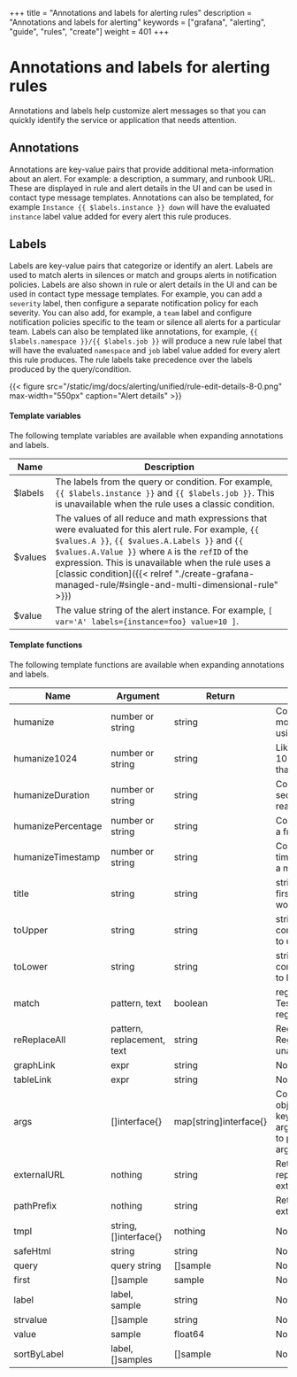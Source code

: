 +++
title = "Annotations and labels for alerting rules"
description = "Annotations and labels for alerting"
keywords = ["grafana", "alerting", "guide", "rules", "create"]
weight = 401
+++

# Annotations and labels for alerting rules

Annotations and labels help customize alert messages so that you can quickly identify the service or application that needs attention.

## Annotations

Annotations are key-value pairs that provide additional meta-information about an alert. For example: a description, a summary, and runbook URL. These are displayed in rule and alert details in the UI and can be used in contact type message templates. Annotations can also be templated, for example `Instance {{ $labels.instance }} down` will have the evaluated `instance` label value added for every alert this rule produces.

## Labels

Labels are key-value pairs that categorize or identify an alert. Labels are used to match alerts in silences or match and groups alerts in notification policies. Labels are also shown in rule or alert details in the UI and can be used in contact type message templates. For example, you can add a `severity` label, then configure a separate notification policy for each severity. You can also add, for example, a `team` label and configure notification policies specific to the team or silence all alerts for a particular team. Labels can also be templated like annotations, for example, `{{ $labels.namespace }}/{{ $labels.job }}` will produce a new rule label that will have the evaluated `namespace` and `job` label value added for every alert this rule produces. The rule labels take precedence over the labels produced by the query/condition.

{{< figure src="/static/img/docs/alerting/unified/rule-edit-details-8-0.png" max-width="550px" caption="Alert details" >}}

#### Template variables

The following template variables are available when expanding annotations and labels.

| Name    | Description                                                                                                                                                                                                                                                                                                                                                             |
| ------- | ----------------------------------------------------------------------------------------------------------------------------------------------------------------------------------------------------------------------------------------------------------------------------------------------------------------------------------------------------------------------- |
| $labels | The labels from the query or condition. For example, `{{ $labels.instance }}` and `{{ $labels.job }}`. This is unavailable when the rule uses a classic condition.                                                                                                                                                                                                      |
| $values | The values of all reduce and math expressions that were evaluated for this alert rule. For example, `{{ $values.A }}`, `{{ $values.A.Labels }}` and `{{ $values.A.Value }}` where `A` is the `refID` of the expression. This is unavailable when the rule uses a [classic condition]({{< relref "./create-grafana-managed-rule/#single-and-multi-dimensional-rule" >}}) |
| $value  | The value string of the alert instance. For example, `[ var='A' labels={instance=foo} value=10 ]`.                                                                                                                                                                                                                                                                      |

#### Template functions

The following template functions are available when expanding annotations and labels.

| Name               | Argument                   | Return                 | Description                                                                                                                        |
| ------------------ | -------------------------- | ---------------------- | ---------------------------------------------------------------------------------------------------------------------------------- |
| humanize           | number or string           | string                 | Converts a number to a more readable format, using metric prefixes.                                                                |
| humanize1024       | number or string           | string                 | Like humanize, but uses 1024 as the base rather than 1000.                                                                         |
| humanizeDuration   | number or string           | string                 | Converts a duration in seconds to a more readable format.                                                                          |
| humanizePercentage | number or string           | string                 | Converts a ratio value to a fraction of 100.                                                                                       |
| humanizeTimestamp  | number or string           | string                 | Converts a Unix timestamp in seconds to a more readable format.                                                                    |
| title              | string                     | string                 | strings.Title, capitalises first character of each word.                                                                           |
| toUpper            | string                     | string                 | strings.ToUpper, converts all characters to upper case.                                                                            |
| toLower            | string                     | string                 | strings.ToLower, converts all characters to lower case.                                                                            |
| match              | pattern, text              | boolean                | regexp.MatchString Tests for a unanchored regexp match.                                                                            |
| reReplaceAll       | pattern, replacement, text | string                 | Regexp.ReplaceAllString Regexp substitution, unanchored.                                                                           |
| graphLink          | expr                       | string                 | Not supported                                                                                                                      |
| tableLink          | expr                       | string                 | Not supported                                                                                                                      |
| args               | []interface{}              | map[string]interface{} | Converts a list of objects to a map with keys, for example, arg0, arg1. Use this function to pass multiple arguments to templates. |
| externalURL        | nothing                    | string                 | Returns a string representing the external URL.                                                                                    |
| pathPrefix         | nothing                    | string                 | Returns the path of the external URL.                                                                                              |
| tmpl               | string, []interface{}      | nothing                | Not supported                                                                                                                      |
| safeHtml           | string                     | string                 | Not supported                                                                                                                      |
| query              | query string               | []sample               | Not supported                                                                                                                      |
| first              | []sample                   | sample                 | Not supported                                                                                                                      |
| label              | label, sample              | string                 | Not supported                                                                                                                      |
| strvalue           | []sample                   | string                 | Not supported                                                                                                                      |
| value              | sample                     | float64                | Not supported                                                                                                                      |
| sortByLabel        | label, []samples           | []sample               | Not supported                                                                                                                      |

